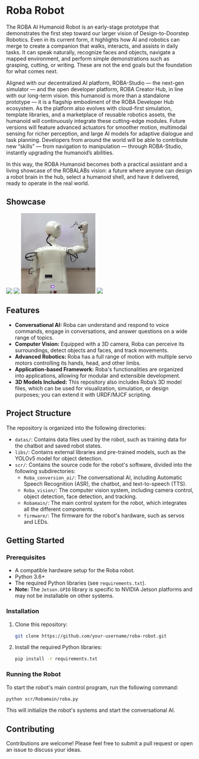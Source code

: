 # Roba Robot

The ROBA AI Humanoid Robot is an early-stage prototype that demonstrates the first step toward our larger vision of Design-to-Doorstep Robotics. Even in its current form, it highlights how AI and robotics can merge to create a companion that walks, interacts, and assists in daily tasks. It can speak naturally, recognize faces and objects, navigate a mapped environment, and perform simple demonstrations such as grasping, cutting, or writing. These are not the end goals but the foundation for what comes next.

Aligned with our decentralized AI platform, ROBA-Studio — the next-gen simulator — and the open developer platform, ROBA Creator Hub, in line with our long-term vision. this humanoid is more than a standalone prototype — it is a flagship embodiment of the ROBA Developer Hub ecosystem. As the platform also evolves with cloud-first simulation, template libraries, and a marketplace of reusable robotics assets, the humanoid will continuously integrate these cutting-edge modules. Future versions will feature advanced actuators for smoother motion, multimodal sensing for richer perception, and large AI models for adaptive dialogue and task planning. Developers from around the world will be able to contribute new “skills” — from navigation to manipulation — through ROBA-Studio, instantly upgrading the humanoid’s abilities.

In this way, the ROBA Humanoid becomes both a practical assistant and a living showcase of the ROBALABs vision: a future where anyone can design a robot brain in the hub, select a humanoid shell, and have it delivered, ready to operate in the real world. 

## Showcase

<img src="Images/Roba-001.png" width="200" /> <img src="Images/Roba-002.png" width="200" />
<img src="Images/Writing_A_Moment6.jpg" width="200" />
<img src="Images/IMG_2195.JPG" width="200" />


## Features

- **Conversational AI:** Roba can understand and respond to voice commands, engage in conversations, and answer questions on a wide range of topics.
- **Computer Vision:** Equipped with a 3D camera, Roba can perceive its surroundings, detect objects and faces, and track movements.
- **Advanced Robotics:** Roba has a full range of motion with multiple servo motors controlling its hands, head, and other limbs.
- **Application-based Framework:** Roba's functionalities are organized into applications, allowing for modular and extensible development.
- **3D Models Included:** This repository also includes Roba’s 3D model files, which can be used for visualization, simulation, or design purposes; you can extend it with URDF/MJCF scripting.

## Project Structure

The repository is organized into the following directories:

- `datas/`: Contains data files used by the robot, such as training data for the chatbot and saved robot states.
- `libs/`: Contains external libraries and pre-trained models, such as the YOLOv5 model for object detection.
- `scr/`: Contains the source code for the robot's software, divided into the following subdirectories:
    - `Roba_conversion_ai/`: The conversational AI, including Automatic Speech Recognition (ASR), the chatbot, and text-to-speech (TTS).
    - `Roba_vision/`: The computer vision system, including camera control, object detection, face detection, and tracking.
    - `Robamain/`: The main control system for the robot, which integrates all the different components.
    - `firmware/`: The firmware for the robot's hardware, such as servos and LEDs.

## Getting Started

### Prerequisites

- A compatible hardware setup for the Roba robot.
- Python 3.6+
- The required Python libraries (see `requirements.txt`).
- **Note:** The `Jetson.GPIO` library is specific to NVIDIA Jetson platforms and may not be installable on other systems.

### Installation

1.  Clone this repository:
    ```bash
    git clone https://github.com/your-username/roba-robot.git
    ```
2.  Install the required Python libraries:
    ```bash
    pip install -r requirements.txt
    ```

### Running the Robot

To start the robot's main control program, run the following command:

```bash
python scr/Robamain/roba.py
```

This will initialize the robot's systems and start the conversational AI.

## Contributing

Contributions are welcome! Please feel free to submit a pull request or open an issue to discuss your ideas.
